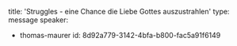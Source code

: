 title: 'Struggles - eine Chance die Liebe Gottes auszustrahlen'
type: message
speaker:
  - thomas-maurer
id: 8d92a779-3142-4bfa-b800-fac5a91f6149
